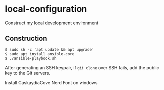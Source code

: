 # local-configuration

Construct my local development environment

## Construction

```shellsession
$ sudo sh -c 'apt update && apt upgrade'
$ sudo apt install ansible-core
$ ./ansible-playbook.sh
```

After generating an SSH keypair, if `git clone` over SSH fails, add the public key to the Git servers.

Install CaskaydiaCove Nerd Font on windows
